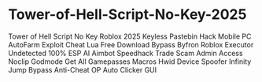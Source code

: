 # Tower-of-Hell-Script-No-Key-2025
Tower of Hell Script No Key Roblox 2025 Keyless Pastebin Hack Mobile PC AutoFarm Exploit Cheat Lua Free Download Bypass Byfron Roblox Executor Undetected 100% ESP AI Aimbot Speedhack Trade Scam Admin Access Noclip Godmode Get All Gamepasses Macros Hwid Device Spoofer Infinity Jump Bypass Anti-Cheat OP Auto Clicker GUI
